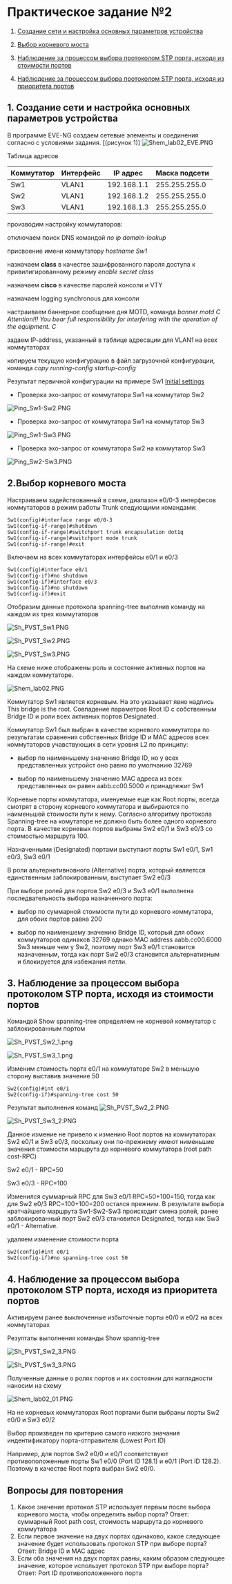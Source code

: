 # Практическое задание №2

1. [Создание сети и настройка основных параметров устройства](https://github.com/Neytrin/Network-ingeneer/blob/24f49963935dfc81dc7d8ffb7fd22d9a7015d181/labs/lab02/readme.md#L11)

2. [Выбор корневого моста](https://github.com/Neytrin/Network-ingeneer/blob/24f49963935dfc81dc7d8ffb7fd22d9a7015d181/labs/lab02/readme.md#L53)

3. [Наблюдение за процессом выбора протоколом STP порта, исходя из стоимости портов](https://github.com/Neytrin/Network-ingeneer/blob/24f49963935dfc81dc7d8ffb7fd22d9a7015d181/labs/lab02/readme.md#L117)

4. [Наблюдение за процессом выбора протоколом STP порта, исходя из приоритета портов](https://github.com/Neytrin/Network-ingeneer/blob/4cf80b4b2d7abb187da1791e68386b8d7d5c4fbe/labs/lab02/readme.md#L144)

## 1. Создание сети и настройка  основных параметров устройства

В программе EVE-NG создаем сетевые элементы и соединения согласно с условиями задания. [(рисунок 1)]
![Shem_lab02_EVE.PNG](Shem_lab02_EVE.PNG)

Таблица адресов

| Коммутатор | Интерфейс | IP адрес    | Маска подсети |
|------------|-----------|-------------|---------------|
| Sw1        | VLAN1     | 192.168.1.1 | 255.255.255.0 |
| Sw2        | VLAN1     | 192.168.1.2 | 255.255.255.0 |
| Sw3        | VLAN1     | 192.168.1.3 | 255.255.255.0 |

производим настройку коммутаторов:

отключаем поиcк DNS командой _no ip domain-lookup_

присвоение имени коммутатору _hostname Sw1_

назначаем **class**  в качестве зашифрованного пароля доступа к привилигированному режиму _enable secret class_

назначаем **cisco** в качестве паролей консоли и VTY

назначаем logging synchronous для консоли

настраиваем баннерное сообщение дня MOTD, команда _banner motd C Attention!!! You bear full responsibility for interfering with the operation of the equipment. C_

задаем IP-address, указанный в таблице адресации для VLAN1 на всех коммутаторах

копируем текущую конфигурацию в файл загрузочной конфигурации, команда _copy running-config startup-config_

Результат первичной конфигурации на примере Sw1
[Initial settings](Initial%20settings)

- Проверка эхо-запрос от коммутатора Sw1 на коммутатор Sw2

![Ping_Sw1-Sw2.PNG](Ping_Sw1-Sw2.PNG)

- Проверка эхо-запрос от коммутатора Sw1 на коммутатор Sw3

![Ping_Sw1-Sw3.PNG](Ping_Sw1-Sw3.PNG)

- Проверка эхо-запрос от коммутатора Sw2 на коммутатор Sw3

![Ping_Sw2-Sw3.PNG](Ping_Sw2-Sw3.PNG)


## 2.Выбор корневого моста
Настраиваем задействованный в схеме, диапазон e0/0-3 интерфесов коммутаторов в режим работы Trunk следующими командами:
````
Sw1(config)#interface range e0/0-3
Sw1(config-if-range)#shutdown
Sw1(config-if-range)#switchport trunk encapsulation dot1q
Sw1(config-if-range)#switchport mode trunk
Sw1(config-if-range)#exit
````
Включаем  на всех коммутаторах интерфейсы e0/1 и e0/3
````
Sw1(config)#interface e0/1
Sw1(config-if)#no shutdown
Sw1(config-if)#interface e0/3
Sw1(config-if)#no shutdown
Sw1(config-if)#exit
````
Отобразим данные протокола spanning-tree выполнив команду на каждом из трех коммутаторов

![Sh_PVST_Sw1.PNG](Sh_PVST_Sw1.PNG)

![Sh_PVST_Sw2.PNG](Sh_PVST_Sw2.PNG)

![Sh_PVST_Sw3.PNG](Sh_PVST_Sw3.PNG)

На схеме ниже отображены роль и состояние активных портов на каждом коммутаторе.

![Shem_lab02.PNG](Shem_lab02.PNG)

Коммутатор Sw1 является корневым. На это указывает явно надпись This bridge is the root. Совпадение параметров Root ID
c собственным Bridge ID и роли всех активных портов Designated.

Коммутатор Sw1 был выбран в качестве корневого коммутатора по результатам сравнения собственных Bridge ID и MAC адресов
всех коммутаторов учавствующих в сети уровня L2 по принципу:

- выбор по наименьшему значению Bridge ID, но у всех представленных устройст оно равно по умолчанию 32769

- выбор по наименьшему значению MAC адреса из всех представленных он равен aabb.cc00.5000 и принадлежит Sw1

Корневые порты коммутатора, именуемые еще как Root порты, всегда смотрят в сторону корневого коммутатора и выбираются
по наименьшей стоимости пути к нему. Согласно алгоритму протокола Spanning-tree на комутаторе не должно быть более
одного корневого порта. В качестве корневых портов выбраны Sw2 e0/1 и Sw3 e0/3 со стоимостью маршрута 100.

Назначенными (Designated) портами выступают порты Sw1 e0/1, Sw1 e0/3, Sw3 e0/1

В роли альтернативновного (Alternative) порта, который являетсся единственным заблокированным, выступает Sw2 e0/3

При выборе ролей для портов Sw2 e0/3 и Sw3 e0/1 выполнена последвательность выбора назначенного порта:

- выбор по суммарной стоимости пути до корневого коммутатора, для обоих портов равна 200

- выбор по наименшему значению Bridge ID, который для обоих коммутаторов одинаков 32769
однако MAC address aabb.cc00.6000 Sw3 меньше чем у Sw2, поэтому порт Sw3 e0/1 становится 
 назначенным, тогда как порт Sw2 e0/3 становится альтернативным и блокируется для избежания петли.

## 3. Наблюдение за процессом выбора протоколом STP порта, исходя из стоимости портов

Командой Show spanning-tree определяем не корневой коммутатор с заблокированным портом

![Sh_PVST_Sw2_1.png](Sh_PVST_Sw2_1.png)

![Sh_PVST_Sw3_1.png](Sh_PVST_Sw3_1.png)

Изменим стоимость порта e0/1 на коммутаторе Sw2 в меньшую сторону выставив значение 50

```
Sw2(config)#int e0/1
Sw2(config-if)#spanning-tree cost 50
```
Результат выполнения команд
![Sh_PVST_Sw2_2.PNG](Sh_PVST_Sw2_2.PNG)

![Sh_PVST_Sw3_2.PNG](Sh_PVST_Sw3_2.PNG)

Данное измение не привело к измению Root портов на коммутаторах Sw2 e0/1 и Sw3 e0/3, поскольку они по-прежнему имеют 
нименьшие значения стоимости маршрута до корневого коммутатора (root path cost-RPC)

Sw2 e0/1 - RPC=50

Sw3 e0/3 - RPC=100

Изменился суммарный RPC для Sw3 e0/1 RPC=50+100=150, тогда как
для Sw2 e0/3 RPC=100+100=200 остался прежним. В результате выбора кратчайшего маршрута Sw1-Sw2-Sw3
происходит смена ролей, ранее заблокированный порт Sw2 e0/3 становится Designated, тогда как Sw3 e0/1 - Alternative.

удаляем изменение стоимости порта
```
Sw2(config)#int e0/1
Sw2(config-if)#no spanning-tree cost 50
```

## 4. Наблюдение за процессом выбора протоколом STP порта, исходя из приоритета портов

Активируем ранее выключенные избыточные порты e0/0 и e0/2 на всех коммутаторах

Резултаты выполнения команды Show spannig-tree

![Sh_PVST_Sw2_3.PNG](Sh_PVST_Sw2_3.PNG)

![Sh_PVST_Sw3_3.PNG](Sh_PVST_Sw3_3.PNG)

Полученные данные о ролях портов и их состоянии для наглядности наносим на схему

![Shem_lab02_01.PNG](Shem_lab02_01.PNG)

На не корневых коммутаторах Root портами были выбраны порты Sw2 e0/0 и Sw3 e0/2

Выбор произведен по критерию самого низкого значания индентификатору порта-отправителя (Lowest Port ID)

Например, для портов Sw2 e0/0 и e0/1 соответствуют противоположенные порты Sw1 e0/0 (Port ID 128.1)
и e0/1 (Port ID 128.2).  Поэтому в качестве Root порта выбран Sw2 e0/0.

## Вопросы для повторения

1. Какое значение протокол STP использует первым после выбора корневого моста,
чтобы определить выбор порта? Ответ: суммарный Root path cost, стоимость маршрута до корневого коммутатора
2. Если первое значение на двух портах одинаково, какое следующее значение
будет использовать протокол STP при выборе порта? Ответ: Bridge ID и MAC адрес
3. Если оба значения на двух портах равны, каким образом следующее значение, 
которое использует  протокол STP при выборе порта? Ответ: Port ID противоположенного порта